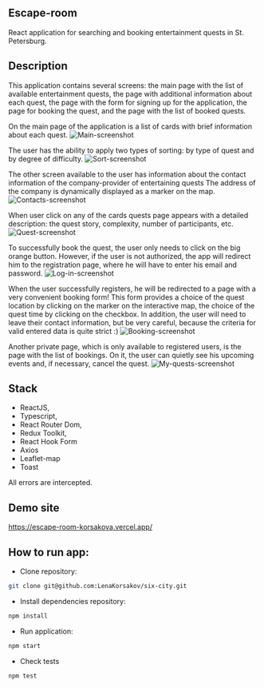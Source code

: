 ## Escape-room
React application for searching and booking entertainment quests in St. Petersburg.
## Description
This application contains several screens: the main page with the list of available entertainment quests, the page with additional information about each quest, the page with the form for signing up for the application, the page for booking the quest, and the page with the list of booked quests.

On the main page of the application is a list of cards with brief information about each quest.
![Main-screenshot](https://github.com/LenaKorsakov/escape-room/blob/main/screens/main-screen.png)

The user has the ability to apply two types of sorting: by type of quest and by degree of difficulty.
![Sort-screenshot](https://github.com/LenaKorsakov/escape-room/blob/main/screens/sort-screen.png)

The other screen available to the user has information about the contact information of the company-provider of entertaining quests The address of the company is dynamically displayed as a marker on the map.
![Contacts-screenshot](https://github.com/LenaKorsakov/escape-room/blob/main/screens/contacts-screen.png)

When user click on any of the cards quests page appears with a detailed description: the quest story, complexity, number of participants, etc.
![Quest-screenshot](https://github.com/LenaKorsakov/escape-room/blob/main/screens/quest-screen.png)

To successfully book the quest, the user only needs to click on the big orange button. However, if the user is not authorized, the app will redirect him to the registration page, where he will have to enter his email and password.
![Log-in-screenshot](https://github.com/LenaKorsakov/escape-room/blob/main/screens/log-in-screen.png)

When the user successfully registers, he will be redirected to a page with a very convenient booking form!
This form provides a choice of the quest location by clicking on the marker on the interactive map, the choice of the quest time by clicking on the checkbox. In addition, the user will need to leave their contact information, but be very careful, because the criteria for valid entered data is quite strict :)
![Booking-screenshot](https://github.com/LenaKorsakov/escape-room/blob/main/screens/boolking-screen.png)

Another private page, which is only available to registered users, is the page with the list of bookings. On it, the user can quietly see his upcoming events and, if necessary, cancel the quest.
![My-quests-screenshot](https://github.com/LenaKorsakov/escape-room/blob/main/screens/my-quests.png)

## Stack
- ReactJS,
- Typescript,
- React Router Dom,
- Redux Toolkit,
- React Hook Form
- Axios
- Leaflet-map
- Toast

All errors are intercepted.
## Demo site
https://escape-room-korsakova.vercel.app/

## How to run app:

- Clone repository:
```bash
git clone git@github.com:LenaKorsakov/six-city.git
```

- Install dependencies repository:

```bash
npm install
```

- Run application:

```bash
npm start
```

- Check tests
```bash
npm test
```
